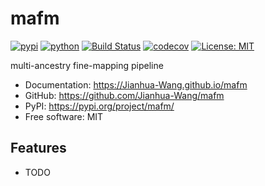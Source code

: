 # mafm


[![pypi](https://img.shields.io/pypi/v/mafm.svg)](https://pypi.org/project/mafm/)
[![python](https://img.shields.io/pypi/pyversions/mafm.svg)](https://pypi.org/project/mafm/)
[![Build Status](https://github.com/Jianhua-Wang/mafm/actions/workflows/dev.yml/badge.svg)](https://github.com/Jianhua-Wang/mafm/actions/workflows/dev.yml)
[![codecov](https://codecov.io/gh/Jianhua-Wang/mafm/branch/main/graphs/badge.svg)](https://codecov.io/github/Jianhua-Wang/mafm)
[![License: MIT](https://img.shields.io/badge/License-MIT-yellow.svg)](https://opensource.org/licenses/MIT)



multi-ancestry fine-mapping pipeline


* Documentation: <https://Jianhua-Wang.github.io/mafm>
* GitHub: <https://github.com/Jianhua-Wang/mafm>
* PyPI: <https://pypi.org/project/mafm/>
* Free software: MIT


## Features

* TODO
